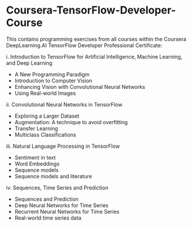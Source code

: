 # Coursera-TensorFlow-Developer-Course
This contains programming exercises from all courses within the Coursera DeepLearning.AI TensorFlow Developer Professional Certificate: 

i. Introduction to TensorFlow for Artificial Intelligence, Machine Learning, and Deep Learning
  * A New Programming Paradigm
  * Introduction to Computer Vision
  * Enhancing Vision with Convolutional Neural Networks
  * Using Real-world Images
  
ii. Convolutional Neural Networks in TensorFlow
* Exploring a Larger Dataset
* Augmentation: A technique to avoid overfitting
* Transfer Learning
* Multiclass Classifications

iii. Natural Language Processing in TensorFlow
* Sentiment in text
* Word Embeddings 
* Sequence models
* Sequence models and literature

iv. Sequences, Time Series and Prediction
* Sequences and Prediction
* Deep Neural Networks for Time Series
* Recurrent Neural Networks for Time Series
* Real-world time series data
